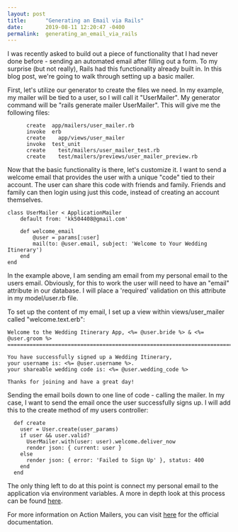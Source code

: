 ```yaml
---
layout: post
title:      "Generating an Email via Rails"
date:       2019-08-11 12:20:47 -0400
permalink:  generating_an_email_via_rails
---
```


I was recently asked to build out a piece of functionality that I had never done before - sending an automated email after filling out a form.  To my surprise (but not really), Rails had this functionality already built in.  In this blog post, we're going to walk through setting up a basic mailer.

First, let's utilize our generator to create the files we need.  In my example, my mailer will be tied to a user, so I will call it "UserMailer".  My generator command will be "rails generate mailer UserMailer".  This will give me the following files:

```
      create  app/mailers/user_mailer.rb
      invoke  erb
      create    app/views/user_mailer
      invoke  test_unit
      create    test/mailers/user_mailer_test.rb
      create    test/mailers/previews/user_mailer_preview.rb
```

Now that the basic functionality is there, let's customize it.  I want to send a welcome email that provides the user with a unique "code" tied to their account.  The user can share this code with friends and family.  Friends and family can then login using just this code, instead of creating an account themselves.

```
class UserMailer < ApplicationMailer
	default from: 'kk504408@gmail.com'

	def welcome_email
    	@user = params[:user]
    	mail(to: @user.email, subject: 'Welcome to Your Wedding Itinerary')
  	end
end
```

In the example above, I am sending am email from my personal email to the users email.  Obviously, for this to work the user will need to have an "email" attribute in our database.  I will place a 'required' validation on this attribute in my model/user.rb file.

To set up the content of my email, I set up a view within views/user_mailer called "welcome.text.erb":

```
Welcome to the Wedding Itinerary App, <%= @user.bride %> & <%= @user.groom %>
=============================================================================
 
You have successfully signed up a Wedding Itinerary,
your username is: <%= @user.username %>.
your shareable wedding code is: <%= @user.wedding_code %>
  
Thanks for joining and have a great day!
```

Sending the email boils down to one line of code - calling the mailer.  In my case, I want to send the email once the user successfully signs up.  I will add this to the create method of my users controller:

```
  def create 
    user = User.create(user_params)
    if user && user.valid?
      UserMailer.with(user: user).welcome.deliver_now
      render json: { current: user }
    else
      render json: { error: 'Failed to Sign Up' }, status: 400
    end
  end
```

The only thing left to do at this point is connect my personal email to the application via environment variables.  A more in depth look at this process can be found [here](http://railsapps.github.io/rails-environment-variables.html). 

For more information on Action Mailers, you can visit [here](https://guides.rubyonrails.org/action_mailer_basics.html) for the official documentation.
